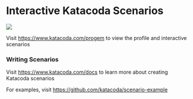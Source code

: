 # Interactive Katacoda Scenarios

[![](http://shields.katacoda.com/katacoda/progem/count.svg)](https://www.katacoda.com/progem "Get your profile on Katacoda.com")

Visit https://www.katacoda.com/progem to view the profile and interactive scenarios

### Writing Scenarios
Visit https://www.katacoda.com/docs to learn more about creating Katacoda scenarios

For examples, visit https://github.com/katacoda/scenario-example

